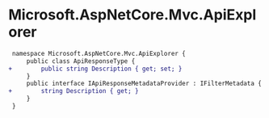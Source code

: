 # Microsoft.AspNetCore.Mvc.ApiExplorer

``` diff
 namespace Microsoft.AspNetCore.Mvc.ApiExplorer {
     public class ApiResponseType {
+        public string Description { get; set; }
     }
     public interface IApiResponseMetadataProvider : IFilterMetadata {
+        string Description { get; }
     }
 }
```

